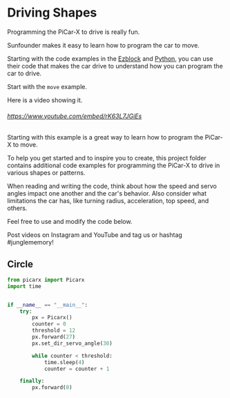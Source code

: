 # Driving Shapes

Programming the PiCar-X to drive is really fun.

Sunfounder makes it easy to learn how to program the car to move.

Starting with the code examples in the [Ezblock](https://docs.sunfounder.com/projects/picar-x/en/latest/ezblock/play_with_ezblock.html) and [Python](https://docs.sunfounder.com/projects/picar-x/en/latest/python/play_with_python.html), you can use their code that makes the car drive to understand how you can program the car to drive.

Start with the `move` example.

Here is a video showing it.

###### https://www.youtube.com/embed/rK63L7JGiEs

Starting with this example is a great way to learn how to program the PiCar-X to move.

To help you get started and to inspire you to create, this project folder contains additional code examples for programming the PiCar-X to drive in various shapes or patterns.

When reading and writing the code, think about how the speed and servo angles impact one another and the car's behavior. Also consider what limitations the car has, like turning radius, acceleration, top speed, and others.

Feel free to use and modify the code below.

Post videos on Instagram and YouTube and tag us or hashtag #junglememory!

## Circle

```python
from picarx import Picarx
import time


if __name__ == "__main__":
    try:
        px = Picarx()
        counter = 0
        threshold = 12
        px.forward(27)
        px.set_dir_servo_angle(30)

        while counter < threshold:
            time.sleep(4)
            counter = counter + 1

    finally:
        px.forward(0)
```


